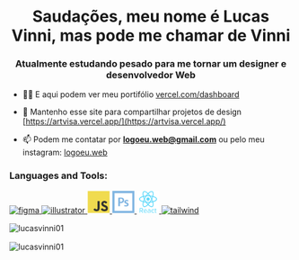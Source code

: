 <h1 align="center">Saudações, meu nome é Lucas Vinni, mas pode me chamar de Vinni</h1>
<h3 align="center">Atualmente estudando pesado para me tornar um designer e desenvolvedor Web</h3>

- 👨‍💻 E aqui podem ver meu portifólio [vercel.com/dashboard](https://vercel.com/lucasvinni01)

- 📝 Mantenho esse site para compartilhar projetos de design [https://artvisa.vercel.app/](https://artvisa.vercel.app/)

- 📫 Podem me contatar por **logoeu.web@gmail.com** ou pelo meu instagram: [logoeu.web](https://www.instagram.com/logoeu.web/)



<h3 align="left">Languages and Tools:</h3>
<p align="left"> <a href="https://www.figma.com/" target="_blank" rel="noreferrer"> <img src="https://www.vectorlogo.zone/logos/figma/figma-icon.svg" alt="figma" width="40" height="40"/> </a> <a href="https://www.adobe.com/in/products/illustrator.html" target="_blank" rel="noreferrer"> <img src="https://www.vectorlogo.zone/logos/adobe_illustrator/adobe_illustrator-icon.svg" alt="illustrator" width="40" height="40"/> </a> <a href="https://developer.mozilla.org/en-US/docs/Web/JavaScript" target="_blank" rel="noreferrer"> <img src="https://raw.githubusercontent.com/devicons/devicon/master/icons/javascript/javascript-original.svg" alt="javascript" width="40" height="40"/> </a> <a href="https://www.photoshop.com/en" target="_blank" rel="noreferrer"> <img src="https://raw.githubusercontent.com/devicons/devicon/master/icons/photoshop/photoshop-line.svg" alt="photoshop" width="40" height="40"/> </a> <a href="https://reactjs.org/" target="_blank" rel="noreferrer"> <img src="https://raw.githubusercontent.com/devicons/devicon/master/icons/react/react-original-wordmark.svg" alt="react" width="40" height="40"/> </a> <a href="https://tailwindcss.com/" target="_blank" rel="noreferrer"> <img src="https://www.vectorlogo.zone/logos/tailwindcss/tailwindcss-icon.svg" alt="tailwind" width="40" height="40"/> </a> </p>

<p><img align="center" src="https://github-readme-stats.vercel.app/api/top-langs?username=lucasvinni01&show_icons=true&locale=en&layout=compact" alt="lucasvinni01" /></p>

<p><img align="center" src="https://github-readme-streak-stats.herokuapp.com/?user=lucasvinni01&" alt="lucasvinni01" /></p>


<!---
lucasvinni01/lucasvinni01 is a ✨ special ✨ repository because its `README.md` (this file) appears on your GitHub profile.
You can click the Preview link to take a look at your changes.
--->
